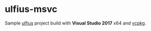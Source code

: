 # ulfius-msvc

Sample [ulfius](https://github.com/babelouest/ulfius) project build with **Visual Studio 2017** x64 and [vcpkg](https://github.com/Microsoft/vcpkg).
